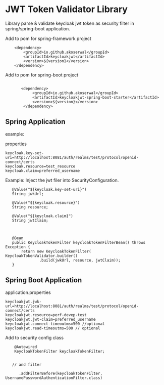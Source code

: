 # JWT Token Validator Library #


 Library parse & validate keycloak jwt token as security filter in spring/spring-boot application.


Add to pom for spring-framework project

```
    <dependency>
        <groupId>io.github.akoserwal</groupId>
	    <artifactId>keycloakjwt</artifactId>
	    <version>${version}</version>
	</dependency>
```

Add to pom for spring-boot project

```

       <dependency>
            <groupId>io.github.akoserwal</groupId>
            <artifactId>keycloakjwt-spring-boot-starter</artifactId>
            <version>${version}</version>
        </dependency>

```




## Spring Application

example:

properties

```
keycloak.key-set-uri=http://localhost:8081/auth/realms/test/protocol/openid-connect/certs
keycloak.resource=test_resource
keycloak.claim=preferred_username
```


 Example: Inject the jwt filer into SecurityConfiguration.

 ```
    @Value("${keycloak.key-set-uri}")
    String jwkUrl;

    @Value("${keycloak.resource}")
    String resource;

    @Value("${keycloak.claim}")
    String jwtClaim;



    @Bean
    public KeycloakTokenFilter keycloakTokenFilterBean() throws Exception {
        return new KeycloakTokenFilter( KeycloakTokenValidator.builder()
                .build(jwkUrl, resource, jwtClaim));
    }
```



## Spring Boot Application

application.properties

```
keycloakjwt.jwk-url=http://localhost:8081/auth/realms/test/protocol/openid-connect/certs
keycloakjwt.resource=perf-devep-test
keycloakjwt.jwt-claim=preferred_username
keycloakjwt.connect-timeoutms=500 //optional
keycloakjwt.read-timeoutms=500 // optional

```


Add to security config class

```
    @Autowired
    KeycloakTokenFilter keycloakTokenFilter;


   // and filter

      .addFilterBefore(keycloakTokenFilter, UsernamePasswordAuthenticationFilter.class)

```






